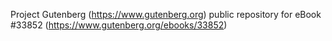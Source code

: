 Project Gutenberg (https://www.gutenberg.org) public repository for eBook #33852 (https://www.gutenberg.org/ebooks/33852)
